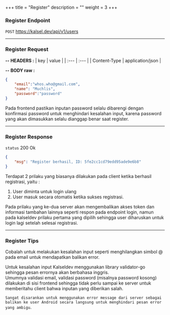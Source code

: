 +++
title = "Register"
description = ""
weight = 3
+++

### Register Endpoint

`POST` https://kalsel.dev/api/v1/users  

---
  

### Register Request

**-- HEADERS :** 
| key | value |
| :---  | :--- |
| Content-Type | application/json |

**-- BODY raw :**
```json
{
    "email":"whos.who@gmail.com",
    "name": "Muchlis",
    "password":"password"
}
```  

Pada frontend pastikan inputan password selalu dibarengi dengan konfirmasi password untuk menghindari kesalahan input, karena password yang akan dimasukkan selalu dianggap benar saat register.  

---
  
### Register Response

`status` 200 Ok

```json
{
    "msg": "Register berhasil, ID: 5fe2cc1cd79edd95ade9e6b8"
}
```

Terdapat 2 prilaku yang biasanya dilakukan pada client ketika berhasil registrasi, yaitu :  
1. User diminta untuk login ulang
2. User masuk secara otomatis ketika sukses registrasi. 

Pada prilaku yang ke-dua server akan mengembalikan akses token dan informasi tambahan lainnya seperti respon pada endpoint login, namun pada kalseldev prilaku pertama yang dipilih sehingga user diharuskan untuk login lagi setelah selesai registrasi.  

---
  
### Register Tips

Cobalah untuk melakukan kesalahan input seperti menghilangkan simbol @ pada email untuk mendapatkan balikan error.  

Untuk kesalahan input Kalseldev menggunakan library validator-go sehingga pesan errornya akan berbahasa inggris.  
Umumnya validasi email, validasi password (misalnya password kosong) dilakukan di sisi frontend sehingga tidak perlu sampai ke server untuk memberitahu client bahwa inputan yang diberikan salah.

`Sangat disarankan untuk menggunakan error message dari server sebagai balikan ke user Android secara langsung untuk menghindari pesan error yang ambigu`.


